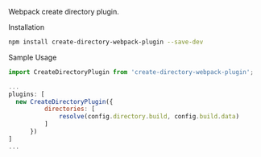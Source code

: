 Webpack create directory plugin.

Installation
```bash
npm install create-directory-webpack-plugin --save-dev
```

Sample Usage
```javascript
import CreateDirectoryPlugin from 'create-directory-webpack-plugin';

...
plugins: [
  new CreateDirectoryPlugin({
          directories: [
              resolve(config.directory.build, config.build.data)
          ]
      })
]
...
```

